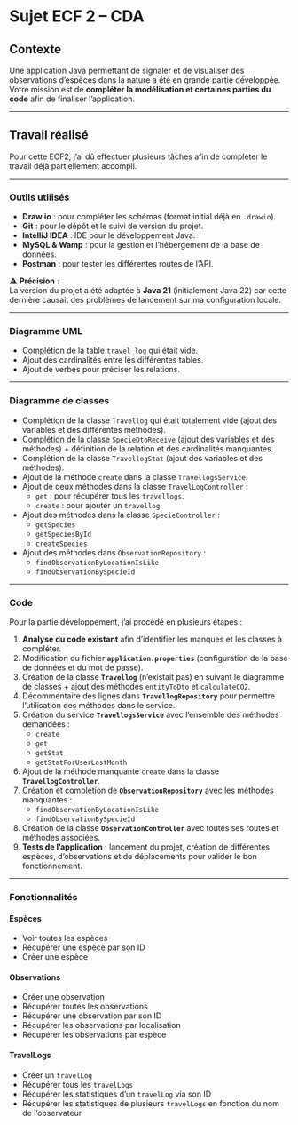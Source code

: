 # **Sujet ECF 2 – CDA**

## **Contexte**

Une application Java permettant de signaler et de visualiser des observations d’espèces dans la nature a été en grande partie développée.  
Votre mission est de **compléter la modélisation et certaines parties du code** afin de finaliser l’application.  

---

## **Travail réalisé**

Pour cette ECF2, j’ai dû effectuer plusieurs tâches afin de compléter le travail déjà partiellement accompli.  

---

### **Outils utilisés**

- **Draw.io** : pour compléter les schémas (format initial déjà en `.drawio`).  
- **Git** : pour le dépôt et le suivi de version du projet.  
- **IntelliJ IDEA** : IDE pour le développement Java.  
- **MySQL & Wamp** : pour la gestion et l’hébergement de la base de données.  
- **Postman** : pour tester les différentes routes de l’API.  

⚠️ **Précision** :  
La version du projet a été adaptée à **Java 21** (initialement Java 22) car cette dernière causait des problèmes de lancement sur ma configuration locale.  

---

### **Diagramme UML**
- Complétion de la table `travel_log` qui était vide.  
- Ajout des cardinalités entre les différentes tables.  
- Ajout de verbes pour préciser les relations.  

---

### **Diagramme de classes**
- Complétion de la classe `Travellog` qui était totalement vide (ajout des variables et des différentes méthodes).  
- Complétion de la classe `SpecieDtoReceive` (ajout des variables et des méthodes) + définition de la relation et des cardinalités manquantes.  
- Complétion de la classe `TravellogStat` (ajout des variables et des méthodes).  
- Ajout de la méthode `create` dans la classe `TravellogsService`.  
- Ajout de deux méthodes dans la classe `TravelLogController` :  
  - `get` : pour récupérer tous les `travellogs`.  
  - `create` : pour ajouter un `travellog`.  
- Ajout des méthodes dans la classe `SpecieController` :  
  - `getSpecies`  
  - `getSpeciesById`  
  - `createSpecies`  
- Ajout des méthodes dans `ObservationRepository` :  
  - `findObservationByLocationIsLike`  
  - `findObservationBySpecieId`  

---

### **Code**

Pour la partie développement, j’ai procédé en plusieurs étapes :  

1. **Analyse du code existant** afin d’identifier les manques et les classes à compléter.  
2. Modification du fichier **`application.properties`** (configuration de la base de données et du mot de passe).  
3. Création de la classe **`Travellog`** (n’existait pas) en suivant le diagramme de classes + ajout des méthodes `entityToDto` et `calculateCO2`.  
4. Décommentaire des lignes dans **`TravellogRepository`** pour permettre l’utilisation des méthodes dans le service.  
5. Création du service **`TravellogsService`** avec l’ensemble des méthodes demandées :  
   - `create`  
   - `get`  
   - `getStat`  
   - `getStatForUserLastMonth`  
6. Ajout de la méthode manquante `create` dans la classe **`TravellogController`**.  
7. Création et complétion de **`ObservationRepository`** avec les méthodes manquantes :  
   - `findObservationByLocationIsLike`  
   - `findObservationBySpecieId`  
8. Création de la classe **`ObservationController`** avec toutes ses routes et méthodes associées.  
9. **Tests de l’application** : lancement du projet, création de différentes espèces, d’observations et de déplacements pour valider le bon fonctionnement.  

---

### **Fonctionnalités**

#### Espèces
- Voir toutes les espèces  
- Récupérer une espèce par son ID  
- Créer une espèce  

#### Observations
- Créer une observation  
- Récupérer toutes les observations  
- Récupérer une observation par son ID  
- Récupérer les observations par localisation  
- Récupérer les observations par espèce  

#### TravelLogs
- Créer un `travelLog`  
- Récupérer tous les `travelLogs`  
- Récupérer les statistiques d’un `travelLog` via son ID  
- Récupérer les statistiques de plusieurs `travelLogs` en fonction du nom de l’observateur  
